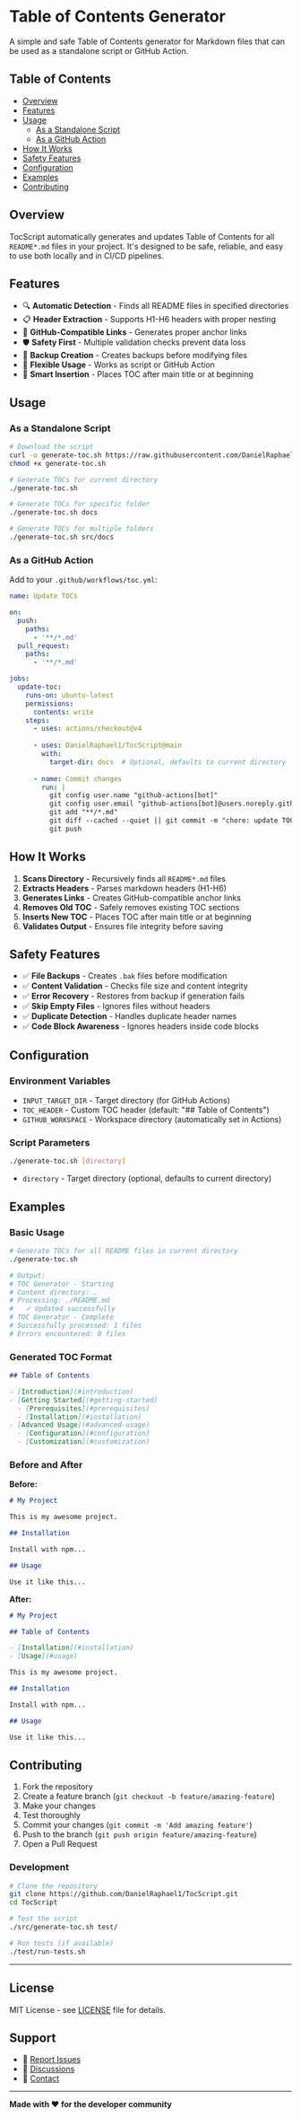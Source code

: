# Table of Contents Generator

A simple and safe Table of Contents generator for Markdown files that can be used as a standalone script or GitHub Action.

## Table of Contents

- [Overview](#overview)
- [Features](#features)
- [Usage](#usage)
  - [As a Standalone Script](#as-a-standalone-script)
  - [As a GitHub Action](#as-a-github-action)
- [How It Works](#how-it-works)
- [Safety Features](#safety-features)
- [Configuration](#configuration)
- [Examples](#examples)
- [Contributing](#contributing)

## Overview

TocScript automatically generates and updates Table of Contents for all `README*.md` files in your project. It's designed to be safe, reliable, and easy to use both locally and in CI/CD pipelines.

## Features

- 🔍 **Automatic Detection** - Finds all README files in specified directories
- 📋 **Header Extraction** - Supports H1-H6 headers with proper nesting
- 🔗 **GitHub-Compatible Links** - Generates proper anchor links
- 🛡️ **Safety First** - Multiple validation checks prevent data loss
- 💾 **Backup Creation** - Creates backups before modifying files
- 🎯 **Flexible Usage** - Works as script or GitHub Action
- 📝 **Smart Insertion** - Places TOC after main title or at beginning

## Usage

### As a Standalone Script

```bash
# Download the script
curl -o generate-toc.sh https://raw.githubusercontent.com/DanielRaphael1/TocScript/main/src/generate-toc.sh
chmod +x generate-toc.sh

# Generate TOCs for current directory
./generate-toc.sh

# Generate TOCs for specific folder
./generate-toc.sh docs

# Generate TOCs for multiple folders
./generate-toc.sh src/docs
```

### As a GitHub Action

Add to your `.github/workflows/toc.yml`:

```yaml
name: Update TOCs

on:
  push:
    paths:
      - '**/*.md'
  pull_request:
    paths:
      - '**/*.md'

jobs:
  update-toc:
    runs-on: ubuntu-latest
    permissions:
      contents: write
    steps:
      - uses: actions/checkout@v4
      
      - uses: DanielRaphael1/TocScript@main
        with:
          target-dir: docs  # Optional, defaults to current directory
      
      - name: Commit changes
        run: |
          git config user.name "github-actions[bot]"
          git config user.email "github-actions[bot]@users.noreply.github.com"
          git add "**/*.md"
          git diff --cached --quiet || git commit -m "chore: update TOCs"
          git push
```

## How It Works

1. **Scans Directory** - Recursively finds all `README*.md` files
2. **Extracts Headers** - Parses markdown headers (H1-H6)
3. **Generates Links** - Creates GitHub-compatible anchor links
4. **Removes Old TOC** - Safely removes existing TOC sections
5. **Inserts New TOC** - Places TOC after main title or at beginning
6. **Validates Output** - Ensures file integrity before saving

## Safety Features

- ✅ **File Backups** - Creates `.bak` files before modification
- ✅ **Content Validation** - Checks file size and content integrity
- ✅ **Error Recovery** - Restores from backup if generation fails
- ✅ **Skip Empty Files** - Ignores files without headers
- ✅ **Duplicate Detection** - Handles duplicate header names
- ✅ **Code Block Awareness** - Ignores headers inside code blocks

## Configuration

### Environment Variables

- `INPUT_TARGET_DIR` - Target directory (for GitHub Actions)
- `TOC_HEADER` - Custom TOC header (default: "## Table of Contents")
- `GITHUB_WORKSPACE` - Workspace directory (automatically set in Actions)

### Script Parameters

```bash
./generate-toc.sh [directory]
```

- `directory` - Target directory (optional, defaults to current directory)

## Examples

### Basic Usage

```bash
# Generate TOCs for all README files in current directory
./generate-toc.sh

# Output:
# TOC Generator - Starting
# Content directory: .
# Processing: ./README.md
#   ✓ Updated successfully
# TOC Generator - Complete
# Successfully processed: 1 files
# Errors encountered: 0 files
```

### Generated TOC Format

```markdown
## Table of Contents

- [Introduction](#introduction)
- [Getting Started](#getting-started)
  - [Prerequisites](#prerequisites)
  - [Installation](#installation)
- [Advanced Usage](#advanced-usage)
  - [Configuration](#configuration)
  - [Customization](#customization)
```

### Before and After

**Before:**
```markdown
# My Project

This is my awesome project.

## Installation

Install with npm...

## Usage

Use it like this...
```

**After:**
```markdown
# My Project

## Table of Contents

- [Installation](#installation)
- [Usage](#usage)

This is my awesome project.

## Installation

Install with npm...

## Usage

Use it like this...
```

## Contributing

1. Fork the repository
2. Create a feature branch (`git checkout -b feature/amazing-feature`)
3. Make your changes
4. Test thoroughly
5. Commit your changes (`git commit -m 'Add amazing feature'`)
6. Push to the branch (`git push origin feature/amazing-feature`)
7. Open a Pull Request

### Development

```bash
# Clone the repository
git clone https://github.com/DanielRaphael1/TocScript.git
cd TocScript

# Test the script
./src/generate-toc.sh test/

# Run tests (if available)
./test/run-tests.sh
```

---

## License

MIT License - see [LICENSE](LICENSE) file for details.

## Support

- 🐛 [Report Issues](https://github.com/DanielRaphael1/TocScript/issues)
- 💬 [Discussions](https://github.com/DanielRaphael1/TocScript/discussions)
- 📧 [Contact](mailto:your-email@example.com)

---

**Made with ❤️ for the developer community**
